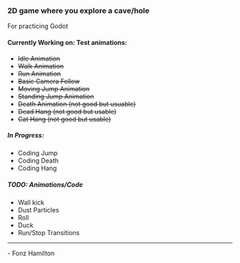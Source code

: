 ### 2D game where you explore a cave/hole

For practicing Godot

#### Currently Working on: Test animations:


- ~~Idle Animation~~
- ~~Walk Animation~~
- ~~Run Animation~~
- ~~Basic Camera Follow~~
- ~~Moving Jump Animation~~
- ~~Standing Jump Animation~~
- ~~Death Animation (not good but usuable)~~
- ~~Dead Hang (not good but usable)~~
- ~~Cat Hang (not good but usable)~~

##### In Progress:


- Coding Jump
- Coding Death
- Coding Hang


##### TODO: Animations/Code


- Wall kick
- Dust Particles
- Roll
- Duck
- Run/Stop Transitions


---

\- Fonz Hamilton
